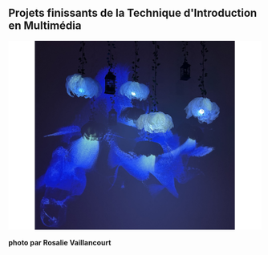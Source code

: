 ## Projets finissants de la Technique d'Introduction en Multimédia ##

![photo](media/presentation_projet.jpg)

**photo par Rosalie Vaillancourt**
